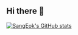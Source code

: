 ## Hi there 👋

[![SangEok's GitHub stats](https://github-readme-stats.vercel.app/api?username=SangEok)](https://github.com/anuraghazra/github-readme-stats)
<!--
**Sangeok/Sangeok** is a ✨ _special_ ✨ repository because its `README.md` (this file) appears on your GitHub profile.

Here are some ideas to get you started:

- 🔭 I’m currently working on ...
- 🌱 I’m currently learning ...
- 👯 I’m looking to collaborate on ...
- 🤔 I’m looking for help with ...
- 💬 Ask me about ...
- 📫 How to reach me: ...
- 😄 Pronouns: ...
- ⚡ Fun fact: ...
-->
